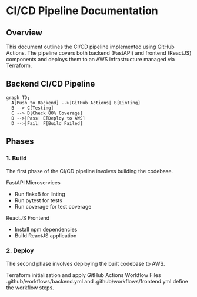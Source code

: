 # CI/CD Pipeline Documentation

## Overview

This document outlines the CI/CD pipeline implemented using GitHub Actions. The pipeline covers both backend (FastAPI) and frontend (ReactJS) components and deploys them to an AWS infrastructure managed via Terraform.

## Backend CI/CD Pipeline

```mermaid
graph TD;
  A[Push to Backend] -->|GitHub Actions| B[Linting]
  B --> C[Testing]
  C --> D[Check 80% Coverage]
  D -->|Pass| E[Deploy to AWS]
  D -->|Fail| F[Build Failed]
```

## Phases

### 1. Build

The first phase of the CI/CD pipeline involves building the codebase.

FastAPI Microservices
* Run flake8 for linting
* Run pytest for tests
* Run coverage for test coverage

ReactJS Frontend

* Install npm dependencies
* Build ReactJS application

### 2. Deploy

The second phase involves deploying the built codebase to AWS.

Terraform initialization and apply
GitHub Actions Workflow Files
.github/workflows/backend.yml and .github/workflows/frontend.yml define the workflow steps.